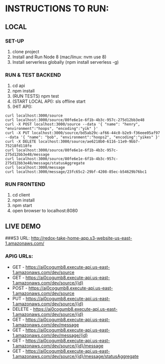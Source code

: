 # INSTRUCTIONS TO RUN:

## LOCAL

### SET-UP
1) clone project
2) Install and Run Node 8 (mac/linux: nvm use 8)
3) Install serverless globally (npm install serverless -g)

### RUN & TEST BACKEND
1) cd api
2) npm install
3) (RUN TESTS) npm test
4) (START LOCAL API): sls offline start
5) (HIT API): 
```
curl localhost:3000/source
curl localhost:3000/source/80fe6e1e-6f1b-4b3c-957c-275d12bb3e48
curl -X POST localhost:3000/source --data '{ "name": "henry", "environment":"hoops", "encoding":"yik" }'
curl -X PUT localhost:3000/source/bd5ab29c-af66-44c0-b2e9-f36eee05af97 --data '{ "name": "bob", "environment":"hoops2", "encoding":"yikes" }'
curl -X DELETE localhost:3000/source/ae6218b0-6116-11e9-9bb7-75218fd118fe
curl localhost:3000/source/80fe6e1e-6f1b-4b3c-957c-275d12bb3e48/message
curl localhost:3000/source/80fe6e1e-6f1b-4b3c-957c-275d12bb3e48/message/statusAggregate
curl localhost:3000/message
curl localhost:3000/message/23fc65c2-29bf-4208-85ec-b54629b76bc1
```

### RUN FRONTEND
1) cd client
2) npm install
3) npm start
4) open browser to localhost:8080

## LIVE DEMO
###S3 URL: 
http://redox-take-home-app.s3-website-us-east-1.amazonaws.com/

### APIG URLs:
  - GET - https://aj0cogumb8.execute-api.us-east-1.amazonaws.com/dev/source
  - GET - https://aj0cogumb8.execute-api.us-east-1.amazonaws.com/dev/source/{id}
  - POST - https://aj0cogumb8.execute-api.us-east-1.amazonaws.com/dev/source
  - PUT - https://aj0cogumb8.execute-api.us-east-1.amazonaws.com/dev/source/{id}
  - DELETE - https://aj0cogumb8.execute-api.us-east-1.amazonaws.com/dev/source/{id}
  - GET - https://aj0cogumb8.execute-api.us-east-1.amazonaws.com/dev/message
  - GET - https://aj0cogumb8.execute-api.us-east-1.amazonaws.com/dev/message/{id}
  - GET - https://aj0cogumb8.execute-api.us-east-1.amazonaws.com/dev/source/{id}/message
  - GET - https://aj0cogumb8.execute-api.us-east-1.amazonaws.com/dev/source/{id}/message/statusAggregate
